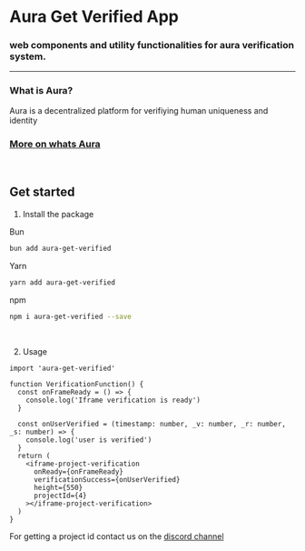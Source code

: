 # Aura Get Verified App

### web components and utility functionalities for aura verification system.

---

### What is Aura?

Aura is a decentralized platform for verifiying human uniqueness and identity

### [More on whats Aura](https://brightid.gitbook.io/aura)

<br>

## Get started

1. Install the package

Bun

```bash
bun add aura-get-verified
```

Yarn

```bash
yarn add aura-get-verified
```

npm

```bash
npm i aura-get-verified --save
```

<br>

2. Usage

```tsx
import 'aura-get-verified'

function VerificationFunction() {
  const onFrameReady = () => {
    console.log('Iframe verification is ready')
  }

  const onUserVerified = (timestamp: number, _v: number, _r: number, _s: number) => {
    console.log('user is verified')
  }
  return (
    <iframe-project-verification
      onReady={onFrameReady}
      verificationSuccess={onUserVerified}
      height={550}
      projectId={4}
    ></iframe-project-verification>
  )
}
```

For getting a project id contact us on the [discord channel](https://discord.gg/kjjE5epB)
